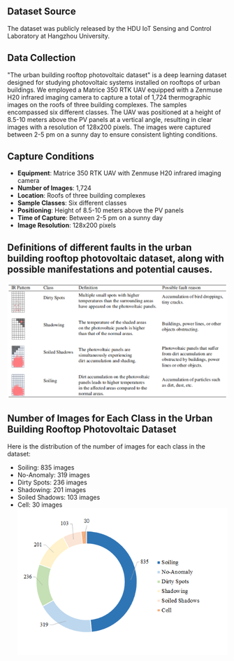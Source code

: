 ## Dataset Source
The dataset was publicly released by the HDU IoT Sensing and Control Laboratory at Hangzhou University.

## Data Collection

"The urban building rooftop photovoltaic dataset" is a deep learning dataset designed for studying photovoltaic systems installed on rooftops of urban buildings. We employed a Matrice 350 RTK UAV equipped with a Zenmuse H20 infrared imaging camera to capture a total of 1,724 thermographic images on the roofs of three building complexes. The samples encompassed six different classes. The UAV was positioned at a height of 8.5-10 meters above the PV panels at a vertical angle, resulting in clear images with a resolution of 128x200 pixels. The images were captured between 2-5 pm on a sunny day to ensure consistent lighting conditions.

## Capture Conditions

- **Equipment**: Matrice 350 RTK UAV with Zenmuse H20 infrared imaging camera
- **Number of Images**: 1,724
- **Location**: Roofs of three building complexes
- **Sample Classes**: Six different classes
- **Positioning**: Height of 8.5-10 meters above the PV panels
- **Time of Capture**: Between 2-5 pm on a sunny day
- **Image Resolution**: 128x200 pixels

## Definitions of different faults in the urban building rooftop photovoltaic dataset, along with possible manifestations and potential causes.
![Definitions](Definitions.png)

## Number of Images for Each Class in the Urban Building Rooftop Photovoltaic Dataset
Here is the distribution of the number of images for each class in the dataset:
- Soiling: 835 images
- No-Anomaly: 319 images
- Dirty Spots: 236 images
- Shadowing: 201 images
- Soiled Shadows: 103 images
- Cell: 30 images
![class_distribution](class_distribution.png)
